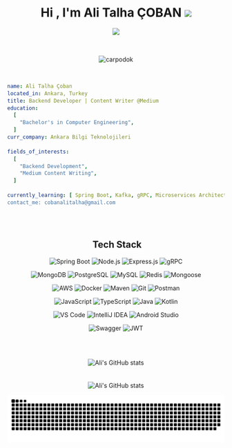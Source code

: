 <h1 align="center">Hi , I'm Ali Talha ÇOBAN <img src="https://media.giphy.com/media/hvRJCLFzcasrR4ia7z/giphy.gif" width="35"></h1>

<p align="center">
  <a href="https://github.com/DenverCoder1/readme-typing-svg"><img src="https://readme-typing-svg.herokuapp.com?font=Time+New+Roman&color=%23C8BE25&size=25&center=true&vCenter=true&width=600&height=100&lines=Backend+Developer;Computer+Engineer;Content+Writer+@Medium;"></a>
</p>

<br>

<p align="center"> 
	<img src="https://komarev.com/ghpvc/?username=carpodok&label=Profile%20views&color=0047AB&style=plastic?" alt="carpodok" height=20px, width=160px/> 
</p>

<br>

```yaml
name: Ali Talha Çoban
located_in: Ankara, Turkey
title: Backend Developer | Content Writer @Medium
education:
  [
    "Bachelor's in Computer Engineering",
  ]
curr_company: Ankara Bilgi Teknolojileri

fields_of_interests:
  [
    "Backend Development",
    "Medium Content Writing",
  ]

currently_learning: [ Spring Boot, Kafka, gRPC, Microservices Architecture"]
contact_me: cobanalitalha@gmail.com
```

<br><br>

<div align="center">
<h2> &nbsp;Tech Stack</h2>

<!-- Backend / Core -->
![Spring Boot](https://img.shields.io/badge/Spring%20Boot-3.x-6DB33F?logo=springboot&logoColor=white)
![Node.js](https://img.shields.io/badge/Node.js-18.x-green?logo=node.js&logoColor=white)
![Express.js](https://img.shields.io/badge/Express.js-4.x-lightgrey?logo=express&logoColor=white)
![gRPC](https://img.shields.io/badge/gRPC-Microservices-00ADD8?logo=grpc&logoColor=white)

<!-- Databases -->
![MongoDB](https://img.shields.io/badge/MongoDB-NoSQL-brightgreen?logo=mongodb&logoColor=white)
![PostgreSQL](https://img.shields.io/badge/PostgreSQL-Database-4169E1?logo=postgresql&logoColor=white)
![MySQL](https://img.shields.io/badge/MySQL-Database-4479A1?logo=mysql&logoColor=white)
![Redis](https://img.shields.io/badge/Redis-Cache-DC382D?logo=redis&logoColor=white)
![Mongoose](https://img.shields.io/badge/Mongoose-ODM-AA2929?logo=mongoose&logoColor=white)

<!-- DevOps / Tools -->
![AWS](https://img.shields.io/badge/AWS-Cloud-232F3E?logo=amazonaws&logoColor=white)
![Docker](https://img.shields.io/badge/Docker-Container-2496ED?logo=docker&logoColor=white)
![Maven](https://img.shields.io/badge/Maven-Build%20Tool-C71A36?logo=apachemaven&logoColor=white)
![Git](https://img.shields.io/badge/Git-VersionControl-F05032?logo=git&logoColor=white)
![Postman](https://img.shields.io/badge/Postman-API%20Testing-FF6C37?logo=postman&logoColor=white)

<!-- Languages -->
![JavaScript](https://img.shields.io/badge/JavaScript-ES6+-F7DF1E?logo=javascript&logoColor=black)
![TypeScript](https://img.shields.io/badge/TypeScript-Language-3178C6?logo=typescript&logoColor=white)
![Java](https://img.shields.io/badge/Java-21-007396?logo=java&logoColor=white)
![Kotlin](https://img.shields.io/badge/Kotlin-Language-7F52FF?logo=kotlin&logoColor=white)

<!-- IDEs -->
![VS Code](https://img.shields.io/badge/VS%20Code-Editor-007ACC?logo=visualstudiocode&logoColor=white)
![IntelliJ IDEA](https://img.shields.io/badge/IntelliJ_IDEA-IDE-000000?logo=intellijidea&logoColor=white)
![Android Studio](https://img.shields.io/badge/Android%20Studio-IDE-3DDC84?logo=androidstudio&logoColor=white)

<!-- Project Features -->
![Swagger](https://img.shields.io/badge/Swagger-API%20Docs-85EA2D?logo=swagger&logoColor=white)
![JWT](https://img.shields.io/badge/JWT-Authentication-purple?logo=jsonwebtokens&logoColor=white)



<br><br>

<img align="center" src="https://github-readme-stats.vercel.app/api?username=carpodok&show_icons=true&theme=transparent&rank_icon=github" alt="Ali's GitHub stats">
<br><br><br>
<img align="center" src="https://github-readme-stats.vercel.app/api/top-langs/?username=carpodok&size_weight=0.5&count_weight=0.5&langs_count=3&theme=transparent&layout=donut-vertical" alt="Ali's GitHub stats">


![snake gif](https://github.com/carpodok/carpodok/blob/output/github-snake-dark.svg)




<!---
[![Anurag's GitHub stats](https://github-readme-stats.vercel.app/api?username=carpodok&show_icons=true&theme=transparent&rank_icon=github)](https://github.com/carpodok/github-readme-stats) 
[![Top Langs](https://github-readme-stats.vercel.app/api/top-langs/?username=carpodok&size_weight=0.5&count_weight=0.5&langs_count=3&theme=transparent&layout=donut)](https://github.com/carpodok/github-readme-stats)

-->
